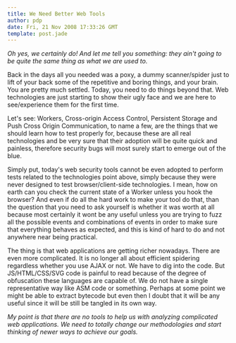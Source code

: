 ```yaml
---
title: We Need Better Web Tools
author: pdp
date: Fri, 21 Nov 2008 17:33:26 GMT
template: post.jade
---
```


_Oh yes, we certainly do! And let me tell you something: they ain't going to be quite the same thing as what we are used to._

Back in the days all you needed was a poxy, a dummy scanner/spider just to lift of your back some of the repetitive and boring things, and your brain. You are pretty much settled. Today, you need to do things beyond that. Web technologies are just starting to show their ugly face and we are here to see/experience them for the first time.

Let's see: Workers, Cross-origin Access Control, Persistent Storage and Push Cross Origin Communication, to name a few, are the things that we should learn how to test properly for, because these are all real technologies and be very sure that their adoption will be quite quick and painless, therefore security bugs will most surely start to emerge out of the blue.

Simply put, today's web security tools cannot be even adopted to perform tests related to the technologies point above, simply because they were never designed to test browser/client-side technologies. I mean, how on earth can you check the current state of a Worker unless you hook the browser? And even if do all the hard work to make your tool do that, than the question that you need to ask yourself is whether it was worth at all because most certainly it wont be any useful unless you are trying to fuzz all the possible events and combinations of events in order to make sure that everything behaves as expected, and this is kind of hard to do and not anywhere near being practical.

The thing is that web applications are getting richer nowadays. There are even more complicated. It is no longer all about efficient spidering regardless whether you use AJAX or not. We have to dig into the code. But JS/HTML/CSS/SVG code is painful to read because of the degree of obfuscation these languages are capable of. We do not have a single representative way like ASM code or something. Perhaps at some point we might be able to extract bytecode but even then I doubt that it will be any useful since it will be still be tangled in its own way.

_My point is that there are no tools to help us with analyzing complicated web applications. We need to totally change our methodologies and start thinking of newer ways to achieve our goals._
